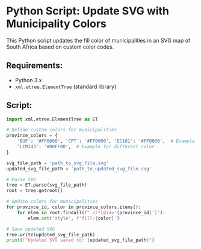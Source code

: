 # Python Script: Update SVG with Municipality Colors

This Python script updates the fill color of municipalities in an SVG map of South Africa based on custom color codes.

## Requirements:
- Python 3.x
- `xml.etree.ElementTree` (standard library)

## Script:

```python
import xml.etree.ElementTree as ET

# Define custom colors for municipalities
province_colors = {
    'BUF': '#FF0000', 'CPT': '#FF0000', 'EC101': '#FF0000',  # Example entries
    'LIM343': '#00FF00',  # Example for different color
}

svg_file_path = 'path_to_svg_file.svg'
updated_svg_file_path = 'path_to_updated_svg_file.svg'

# Parse SVG
tree = ET.parse(svg_file_path)
root = tree.getroot()

# Update colors for municipalities
for province_id, color in province_colors.items():
    for elem in root.findall(f".//*[@id='{province_id}']"):
        elem.set('style', f'fill:{color}')

# Save updated SVG
tree.write(updated_svg_file_path)
print(f"Updated SVG saved to: {updated_svg_file_path}")
